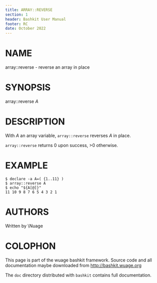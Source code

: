 ```yaml
---
title: ARRAY::REVERSE
section: 1
header: Bashkit User Manual
footer: RC
date: October 2022
---
```


# NAME

array::reverse - reverse an array in place

# SYNOPSIS

array::reverse *A*

# DESCRIPTION

With *A* an array variable, `array::reverse` reverses *A* in place.

`array::reverse` returns 0 upon success, >0 otherwise.

# EXAMPLE

    $ declare -a A=( {1..11} )
    $ array::reverse A
    $ echo "${A[@]}"
    11 10 9 8 7 6 5 4 3 2 1

# AUTHORS
Written by \\Nuage

# COLOPHON
This page is part of the wuage bashkit framework. Source code and all
documentation maybe downloaded from <http://bashkit.wuage.org>

The `doc` directory distributed with `bashkit` contains full documentation.
